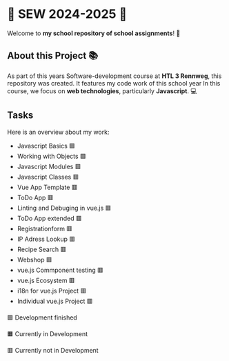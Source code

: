 # 🌟 SEW 2024-2025 🌟

Welcome to **my school repository of school assignments**! 🚀

## About this Project 📚

As part of this years Software-development course at **HTL 3 Rennweg**, this repository was created. It features my code work of this school year
In this course, we focus on **web technologies**, particularly **Javascript**. 💻

## Tasks

Here is an overview about my work:

- Javascript Basics 🟩
- Working with Objects 🟩
- Javascript Modules 🟥
- Javascript Classes 🟥
- Vue App Template 🟥
- ToDo App 🟥
- Linting and Debuging in vue.js 🟥
- ToDo App extended 🟥
- Registrationform 🟥
- IP Adress Lookup 🟥
- Recipe Search 🟥
- Webshop 🟥
- vue.js Commponent testing 🟥
- vue.js Ecosystem 🟥
- i18n for vue.js Project 🟥
- Individual vue.js Project 🟥


🟩 Development finished

🟧 Currently in Development

🟥 Currently not in Development
